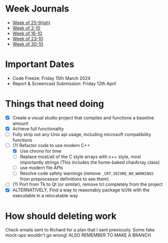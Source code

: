 # Week Journals
- [Week of 25-9(ish)](Week%20of%2025-9(ish).md)
- [Week of 2-10](Week%20of%202-10.md)
- [Week of 16-10](Week%20of%2016-10.md)
- [Week of 23-10](Week%20of%2023-10.md)
- [Week of 30-10](Week%20of%2030-10.md)
# Important Dates
- Code Freeze: Friday 15th March 2024 
- Report & Screencast Submission: Friday 12th April
# Things that need doing
- [x] Create a visual studio project that compiles and functions a baseline amount
- [x] Achieve full functionality
- [ ] Fully strip out any Unix api usage, including microsoft compatibility functions
- [ ] (?) Refactor code to use modern C++
	- [x] Use chrono for time
	- [ ] Replace most/all of the C style arrays with c++ style, most importantly strings (This includes the home-baked charArray class)
	- [ ] use modern file APIs
	- [ ] Resolve code safety warnings (remove `_CRT_SECURE_NO_WARNINGS` from preprocessor definitions to see them)
- [ ] (?) Port from Tk to Qt (or similar), remove tcl completely from the project
- [x] ALTERNATIVELY, Find a way to reasonably package tcl/tk with the executable in a relocatable way

# How should deleting work
Check emails sent to Richard for a plan that I sent previously. Some fake mock-ups wouldn't go wrong! ALSO REMEMBER TO MAKE A BRANCH